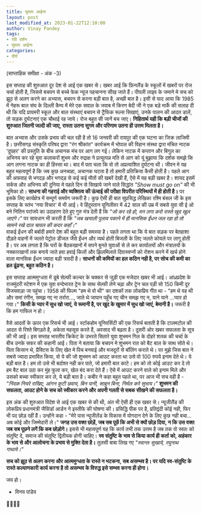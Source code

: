 ```yaml
---
title: घूमता आईना
layout: post
last_modified_at: 2023-01-22T12:10:00
author: Vinay Pandey
tags:
- रवि दर्शन
- घूमता आईना
categories:
- दीर्घ
---
```

(साप्ताहिक समीक्षा - अंक -3)

इस सप्ताह की शुरुआत दूर देश से आई एक खबर से। खबर आई कि फ़िनलैंड के स्कूलों में खबरों पर रोज चर्चा होती है, जिससे बचपन से बच्चे फेक न्यूज पहचानना सीख जाते हैं। पीपली लाइव के जमाने मे सच को झूठ से अलग करने का अभ्यास, बचपन से करना बड़ी बात है, अच्छी बात है। इसी से याद आया कि 1985 में नेहरू बाल संघ के दिल्ली कैम्प में मेरे एक सवाल के जवाब में किरण बेदी जी ने एक बड़े मार्के की सलाह दी थी कि यदि प्रायमरी स्कूल और बाल संस्थाएं बचपन से ट्रैफिक रूल्स सिखाएं, उनके पालन की आदत डालें, तो सड़क दुर्घटनाएं एक चौथाई रह जाये। रोज बहुत सी जानें बच जाए। **निहितार्थ यही कि बड़ी चीजों की शुरुआत जितनी जल्दी की जाए, रास्ता उतना सुगम और परिणाम उतना ही उत्तम मिलता है।** 

बात अभ्यास और उसके प्रभाव की चल रही है तो 16 जनवरी की रायपुर की एक घटना का जिक्र लाजिमी है। छत्तीसगढ़ संस्कृति परिषद द्वारा "रंग श्रीकांत" कार्यक्रम में भोपाल की विहान संस्था द्वारा मंचित नाटक 'दुपहर' की प्रस्तुति के बीच अचानक मंच पर आग लग गई। लेकिन नाटक में कप्तान और बिगुल का अभिनय कर रहे युवा कलाकरों शुभम और रुद्राक्ष ने प्रत्युत्पन्न मति से आग को यूं बुझाया कि दर्शक समझे कि आग लगना नाटक का ही हिस्सा था। बाद में पता चला कि वो तो अप्रत्याशित दुर्घटना थी। जीवन मे यह बहुत महत्वपूर्ण है कि जब कुछ अनचाहा, अचानक घटता है तो हमारी प्रतिक्रिया कैसी होती है। पहले आग की अफवाह से भगदड़ और भगदड़ से कई कई मौतों की खबरें देखी हैं, ऐसे में यह बड़ी खबर है। शायद इसमें सर्कस और अभिनय की दुनिया मे पहले दिन से सिखाये जाने वाले सिद्धांत *"Show must go on"* की भी भूमिका हो।  **साधना की गहराई और व्यक्तित्व की ऊंचाई की परीक्षा विपरीत परिस्थियों में ही होती है।** पर इसके लिए कार्यक्षेत्र में सम्पूर्ण समर्पण जरूरी है।  कुछ ऐसी ही बात सुप्रसिद्ध लेखिका रश्मि बंसल जी के इस सप्ताह के स्तंभ 'नया विचार' में भी आई। वे हिंदुस्तान यूनिलीवर में 42 साल की उम्र में सबसे युवा सी ई ओ बने नितिन परांजपे का उदाहरण देते हुए गुरु मंत्र देती हैं कि *"जो कर रहे हो, मन लगा करो रास्ते खुद खुल जाएंगे।"* पर सावधान भी करती हैं कि *"जब खयाली पुलाव पकाने में ही  मानसिक ईंधन जल रहा हो तो सामने रखे दाल चावल की कदर कहाँ।"*  
वाकई ईंधन की बर्बादी हमारे देश की बहुत बड़ी समस्या है। पहले लगता था कि ये बात सड़क पर बेतहाशा दौड़ते वाहनों में जलते पेट्रोल डीजल जैसे ईंधन और व्यर्थ होती बिजली के लिए जलते कोयले पर लागू होती है। पर अब लगता है कि घरों के बैठकखानों में सपने बुनते युवाओं से ले कर कार्यालयों और मंत्रालयों के नक्कारखानों तक बनाये जाते हवा हवाई किलों और झिलमिलाते दिवास्वप्नों को रोशन करने में खर्च होने वाला मानसिक ईंधन ज्यादा बड़ी त्रसदी है। **साधनों की कमियों का हल कठिन नही है, पर सोच की कमी का हल ढूंढना, बहुत कठिन है।** 

इस सप्ताह आत्ममुग्धता में डूबे सेल्फी कल्चर के चक्कर से जुड़ी  एक मजेदार खबर भी आई। आंध्रप्रदेश के राजमुंदरी स्टेशन में एक युवा वन्देभारत ट्रेन के साथ सेल्फी लेने चढ़ा और ट्रेन चल पड़ी सो 150 किमी दूर विजयवाड़ा जा पहुंचा। 1958 की फिल्म "हम थे वो थी" का दशकों तक लोकप्रिय गीत था - 
"हम थे वह थी और समां रंगीन, 
समझ गए ना तर्रारा..., 
जाते थे जापान पहुँच गए चीन समझ गए न, 
याने याने ...प्यार हो गया।" 
**किसी के प्यार में सुध खो जाएं, ये रूमानी है, पर खुद के खुमार में सुध खो जाएं, बेमानी है।** जरूरी है कि हम गाफिल न हो। 

वैसे आदतों के ऊपर एक रिसर्च भी आई। स्टॉकहोम यूनिवर्सिटी की एक रिसर्च बताती है कि टालमटोल की आदत से रिश्ते बिगड़ते है, अकेला महसूस करते हैं, अवसाद भी बढ़ता है। दूसरी ओर खबर सफलता के सूत्र की भी आई। इस सप्ताह भारतीय क्रिकेट के उभरते सितारे युवा शुभमन गिल के दोहरे शतक की चर्चा के बीच उनके सफर की कहानी आई। पिता ने बताया कि बचपन मे शुभमन रात को बैट बाल के साथ सोते थे। पिता किसान थे, प्रैक्टिस के लिए खेत मे पिच बनवाई और मजदूरों से बॉलिंग कराते थे। पर मुझे जिस बात ने सबसे ज्यादा प्रभावित किया, वो ये की जो शुभमन को आउट करता था उसे वो 100 रुपये इनाम देते थे। ये बड़ी बात है। हम तो उसे भी बर्दाश्त नही कर पाते, जो हमारी बात काटे। हम को तो कोई आउट कर दे तो हम बैट बाल उठा कर मुंह फुला कर, खेल बंद करा देते हैं। ऐसे में आउट करने वाले को इनाम मिले और उसको बच्चा स्वीकार कर ले, ये बड़ी बात है। कबीर ने कहा बहुत पहले था, पर आज भी सच वही है -
*"निंदक नियरे राखिए, आंगन कुटी छवाय,*
*बिन पानी, साबुन बिना, निर्मल करे सुभाय।"*
**शुभमन की सफलता, आउट होने के सच को स्वीकार करने और अपनी गलती से सबक सीखने की सफलता है।**

इस अंक की शुरुआत विदेश से आई एक खबर से की थी, अंत भी ऐसी ही एक खबर से। न्यूजीलैंड की लोकप्रिय प्रधानमंत्री जैसिंडॉ आर्डन ने इस्तीफे की घोषणा की। प्रसिद्धि पीक पर है, प्रतिद्वंदी कोई नही, फिर भी पद छोड़ रहीं हैं। उन्होंने कहा -  "मेरे पास न्यूजीलेंड के विकास में योगदान देने के लिए कुछ नही बचा... अब कोई और जिम्मेदारी ले।" **जगह उस वक्त छोड़ें, जब सब पूछें कि अभी से क्यों छोड़ दिया, न कि उस वक्त जब सब पूछने लगें कि कब छोड़ोगे।** इससे भी महत्वपूर्ण यह कि कार्य तभी तक उत्तम है जब तक वो स्वतः को संतुष्टि दे, समाज की संतुष्टि द्वितीयक होनी चाहिए। **स्व संतुष्टि के भाव से किया कार्य ही कर्ता को, अहंकार के भाव से और आलोचना के प्रभाव से  मुक्ति देता है।** तुलसी बाबा लिख गए *"स्वान्तः सुखाये, रघुनाथ गाथाये।"*

**सच को झूठ से अलग करना और आत्ममुग्धता के रास्ते न भटकना, सब असम्भव है। पर यदि स्व-संतुष्टि के रास्ते कल्याणकारी कार्य करना है तो असम्भव के विरुद्ध इसे सम्भव करना ही होगा।**

जय हो।

- विनय पांडेय

🙏🌷🌷🙏


